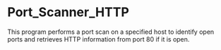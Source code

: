 # Port_Scanner_HTTP
This program performs a port scan on a specified host to identify open ports and retrieves HTTP information from port 80 if it is open.

